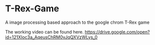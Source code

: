 # T-Rex-Game
A image processing based approach to the google chrom T-Rex game

The working video can be found here.
https://drive.google.com/open?id=121XIoc3a_AqeusChRM0vJqQXVzWLys_0
